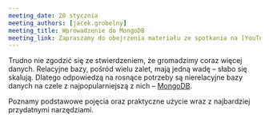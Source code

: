 ```yaml
---
meeting_date: 20 stycznia
meeting_authors: [jacek.grobelny]
meeting_title: Wprowadzenie do MongoDB
meeting_link: Zapraszamy do obejrzenia materiału ze spotkania na [YouTube](https://www.youtube.com/watch?v=GwBsvfBwrAc)!
---
```


Trudno nie zgodzić się ze stwierdzeniem, że gromadzimy coraz więcej danych. Relacyjne bazy, pośród wielu zalet, mają jedną wadę &ndash; słabo się skalują. Dlatego odpowiedzą na rosnące potrzeby są nierelacyjne bazy danych na czele z najpopularniejszą z nich &ndash; [MongoDB]. 

Poznamy podstawowe pojęcia oraz praktyczne użycie wraz z najbardziej przydatnymi narzędziami.

[MongoDB]: https://www.mongodb.com/